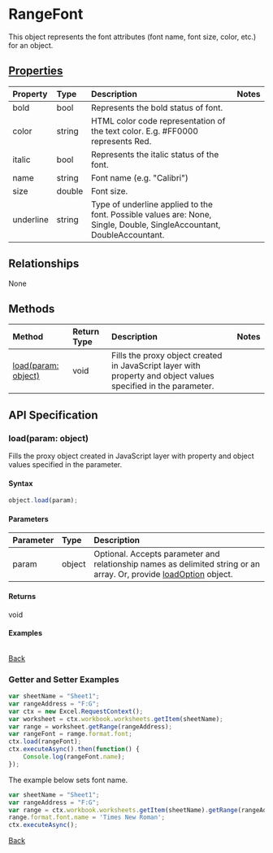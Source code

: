 # RangeFont

This object represents the font attributes (font name, font size, color, etc.) for an object.

## [Properties](#getter-and-setter-examples)
| Property	   | Type	|Description|Notes |
|:---------------|:--------|:----------|:-----|
|bold|bool|Represents the bold status of font.||
|color|string|HTML color code representation of the text color. E.g. #FF0000 represents Red.||
|italic|bool|Represents the italic status of the font.||
|name|string|Font name (e.g. "Calibri")||
|size|double|Font size.||
|underline|string|Type of underline applied to the font. Possible values are: None, Single, Double, SingleAccountant, DoubleAccountant.||

## Relationships
None


## Methods

| Method		   | Return Type	|Description|Notes |
|:---------------|:--------|:----------|:-----|
|[load(param: object)](#loadparam-object)|void|Fills the proxy object created in JavaScript layer with property and object values specified in the parameter.||

## API Specification

### load(param: object)
Fills the proxy object created in JavaScript layer with property and object values specified in the parameter.

#### Syntax
```js
object.load(param);
```

#### Parameters
| Parameter	   | Type	|Description|
|:---------------|:--------|:----------|
|param|object|Optional. Accepts parameter and relationship names as delimited string or an array. Or, provide [loadOption](loadoption.md) object.|

#### Returns
void

#### Examples
```js

```

[Back](#methods)

### Getter and Setter Examples

```js
var sheetName = "Sheet1";
var rangeAddress = "F:G";
var ctx = new Excel.RequestContext();
var worksheet = ctx.workbook.worksheets.getItem(sheetName);
var range = worksheet.getRange(rangeAddress);
var rangeFont = ramge.format.font;
ctx.load(rangeFont);
ctx.executeAsync().then(function() {
	Console.log(rangeFont.name);
});
```
The example below sets font name. 

```js
var sheetName = "Sheet1";
var rangeAddress = "F:G";
var range = ctx.workbook.worksheets.getItem(sheetName).getRange(rangeAddress);
range.format.font.name = 'Times New Roman';
ctx.executeAsync();
```

[Back](#properties)
